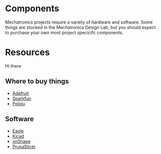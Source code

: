# Components

Mechatronics projects require a variety of hardware and software. Some things are stocked in the Mechatronics Design Lab, but you should expect to purchase your own most project specicifc components.

# Resources

Hi there

## Where to buy things

* [Adafruit](https://www.adafruit.com/)
* [Sparkfun](https://www.sparkfun.com/)
* [Pololu](https://www.pololu.com/)

## Software

* [Eagle](https://www.autodesk.com/products/eagle/overview)
* [Kicad](https://www.kicad.org/)
* [onShape](https://www.onshape.com/en/)
* [PrusaSlicer](https://www.prusa3d.com/page/prusaslicer_424/)